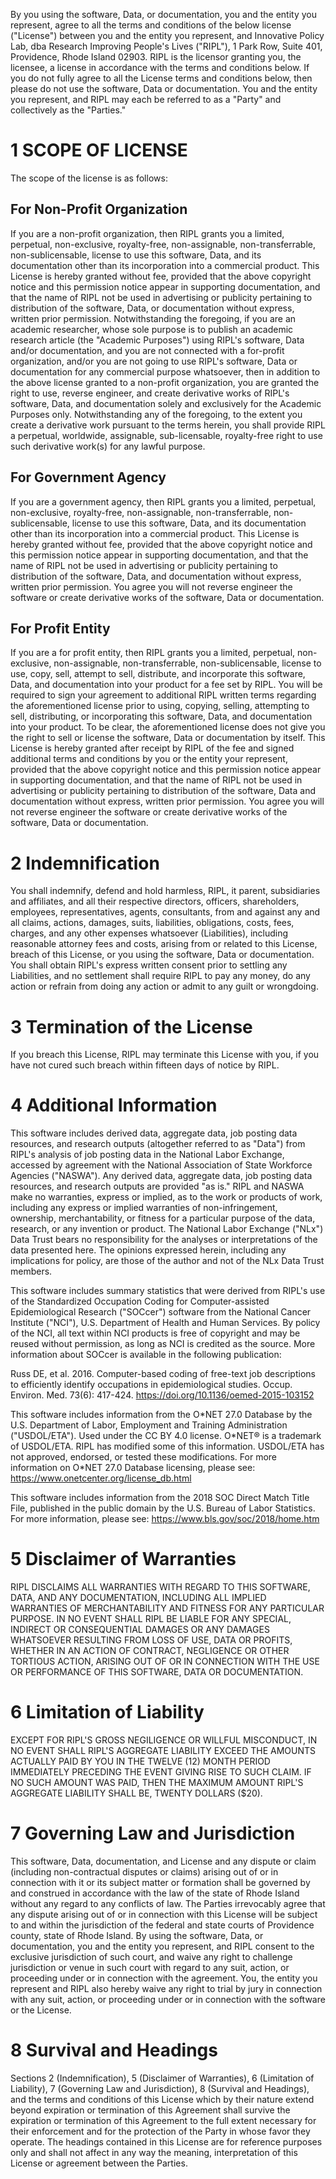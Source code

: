 By you using the software, Data, or documentation, you and the entity you represent, agree to all the terms and conditions of the below license ("License") between you and the entity you represent, and Innovative Policy Lab, dba Research Improving People's Lives ("RIPL"), 1 Park Row, Suite 401, Providence, Rhode Island 02903.  RIPL is the licensor granting you, the licensee, a license in accordance with the terms and conditions below.  If you do not fully agree to all the License terms and conditions below, then please do not use the software, Data or documentation.  You and the entity you represent, and RIPL may each be referred to as a "Party" and collectively as the "Parties."

# 1 SCOPE OF LICENSE

The scope of the license is as follows:

## For Non-Profit Organization

If you are a non-profit organization, then RIPL grants you a limited, perpetual, non-exclusive, royalty-free, non-assignable, non-transferrable, non-sublicensable, license to use this software, Data, and its documentation other than its incorporation into a commercial product.  This License is hereby granted without fee, provided that the above copyright notice and this permission notice appear in supporting documentation, and that the name of RIPL not be used in advertising or publicity pertaining to distribution of the software, Data, or documentation without express, written prior permission.  Notwithstanding the foregoing, if you are an academic researcher, whose sole purpose is to publish an academic research article (the "Academic Purposes") using RIPL's software, Data and/or documentation, and you are not connected with a for-profit organization, and/or you are not going to use RIPL's software, Data or documentation for any commercial purpose whatsoever, then in addition to the above license granted to a non-profit organization, you are granted the right to use, reverse engineer, and create derivative works of RIPL's software, Data, and documentation solely and exclusively for the Academic Purposes only.  Notwithstanding any of the foregoing, to the extent you create a derivative work pursuant to the terms herein, you shall provide RIPL a perpetual, worldwide, assignable, sub-licensable, royalty-free right to use such derivative work(s) for any lawful purpose.

## For Government Agency

If you are a government agency, then RIPL grants you a limited, perpetual, non-exclusive, royalty-free, non-assignable, non-transferrable, non-sublicensable, license to use this software, Data, and its documentation other than its incorporation into a commercial product.  This License is hereby granted without fee, provided that the above copyright notice and this permission notice appear in supporting documentation, and that the name of RIPL not be used in advertising or publicity pertaining to distribution of the software, Data, and documentation without express, written prior permission.  You agree you will not reverse engineer the software or create derivative works of the software, Data or documentation.

## For Profit Entity

If you are a for profit entity, then RIPL grants you a limited, perpetual, non-exclusive, non-assignable, non-transferrable, non-sublicensable, license to use, copy, sell, attempt to sell, distribute, and incorporate this software, Data, and documentation into your product for a fee set by RIPL.  You will be required to sign your agreement to additional RIPL written terms regarding the aforementioned license prior to using, copying, selling, attempting to sell, distributing, or incorporating this software, Data, and documentation into your product.  To be clear, the aforementioned license does not give you the right to sell or license the software, Data or documentation by itself.  This License is hereby granted after receipt by RIPL of the fee and signed additional terms and conditions by you or the entity your represent, provided that the above copyright notice and this permission notice appear in supporting documentation, and that the name of RIPL not be used in advertising or publicity pertaining to distribution of the software, Data and documentation without express, written prior permission.  You agree you will not reverse engineer the software or create derivative works of the software, Data or documentation.

# 2 Indemnification

You shall indemnify, defend and hold harmless, RIPL, it parent, subsidiaries and affiliates, and all their respective directors, officers, shareholders, employees, representatives, agents, consultants, from and against any and all claims, actions, damages, suits, liabilities, obligations, costs, fees, charges, and any other expenses whatsoever (Liabilities), including reasonable attorney fees and costs, arising from or related to this License, breach of this License, or you using the software, Data or documentation.  You shall obtain RIPL's express written consent prior to settling any Liabilities, and no settlement shall require RIPL to pay any money, do any action or refrain from doing any action or admit to any guilt or wrongdoing.  

# 3 Termination of the License

If you breach this License, RIPL may terminate this License with you, if you have not cured such breach within fifteen days of notice by RIPL.  

# 4 Additional Information

This software includes derived data, aggregate data, job posting data resources, and research outputs (altogether referred to as "Data") from RIPL's analysis of job posting data in the National Labor Exchange, accessed by agreement with the National Association of State Workforce Agencies ("NASWA").  Any derived data, aggregate data, job posting data resources, and research outputs are provided "as is." RIPL and NASWA make no warranties, express or implied, as to the work or products of work, including any express or implied warranties of non-infringement, ownership, merchantability, or fitness for a particular purpose of the data, research, or any invention or product.  The National Labor Exchange ("NLx") Data Trust bears no responsibility for the analyses or interpretations of the data presented here. The opinions expressed herein, including any implications for policy, are those of the author and not of the NLx Data Trust members.

This software includes summary statistics that were derived from RIPL's use of the Standardized Occupation Coding for Computer-assisted Epidemiological Research ("SOCcer") software from the National Cancer Institute ("NCI"), U.S. Department of Health and Human Services.  By policy of the NCI, all text within NCI products is free of copyright and may be reused without permission, as long as NCI is credited as the source. More information about
SOCcer is available in the following publication:

Russ DE, et al. 2016. Computer-based coding of free-text job descriptions to efficiently identify occupations in epidemiological studies. Occup. Environ. Med. 73(6): 417-424. https://doi.org/10.1136/oemed-2015-103152

This software includes information from the O\*NET 27.0 Database by the U.S. Department of Labor, Employment and Training Administration ("USDOL/ETA").  Used under the CC BY 4.0 license.  O\*NET® is a trademark of USDOL/ETA.  RIPL has modified some of this information.  USDOL/ETA has not approved, endorsed, or tested these modifications.  For more information on O\*NET 27.0 Database licensing, please see: https://www.onetcenter.org/license_db.html

This software includes information from the 2018 SOC Direct Match Title File, published in the public domain by the U.S. Bureau of Labor Statistics.  For more information, please see: https://www.bls.gov/soc/2018/home.htm

# 5 Disclaimer of Warranties

RIPL DISCLAIMS ALL WARRANTIES WITH REGARD TO THIS SOFTWARE, DATA, AND ANY DOCUMENTATION, INCLUDING ALL IMPLIED WARRANTIES OF MERCHANTABILITY AND FITNESS FOR ANY PARTICULAR PURPOSE.  IN NO EVENT SHALL RIPL BE LIABLE FOR ANY SPECIAL, INDIRECT OR CONSEQUENTIAL DAMAGES OR ANY DAMAGES WHATSOEVER RESULTING FROM LOSS OF USE, DATA OR PROFITS, WHETHER IN AN ACTION OF CONTRACT, NEGLIGENCE OR OTHER TORTIOUS ACTION, ARISING OUT OF OR IN CONNECTION WITH THE USE OR PERFORMANCE OF THIS SOFTWARE, DATA OR DOCUMENTATION.

# 6 Limitation of Liability

EXCEPT FOR RIPL'S GROSS NEGILIGENCE OR WILLFUL MISCONDUCT, IN NO EVENT SHALL RIPL'S AGGREGATE LIABILITY EXCEED THE AMOUNTS ACTUALLY PAID BY YOU IN THE TWELVE (12) MONTH PERIOD IMMEDIATELY PRECEDING THE EVENT GIVING RISE TO SUCH CLAIM. IF NO SUCH AMOUNT WAS PAID, THEN THE MAXIMUM AMOUNT RIPL'S AGGREGATE LIABILITY SHALL BE, TWENTY DOLLARS ($20).  

# 7 Governing Law and Jurisdiction

This software, Data, documentation, and License and any dispute or claim (including non-contractual disputes or claims) arising out of or in connection with it or its subject matter or formation shall be governed by and construed in accordance with the law of the state of Rhode Island without any regard to any conflicts of law. The Parties irrevocably agree that any dispute arising out of or in connection with this License will be subject to and within the jurisdiction of the federal and state courts of Providence county, state of Rhode Island.  By using the software, Data, or documentation, you and the entity you represent, and RIPL consent to the exclusive jurisdiction of such court, and waive any right to challenge jurisdiction or venue in such court with regard to any suit, action, or proceeding under or in connection with the agreement.  You, the entity you represent and RIPL also hereby waive any right to trial by jury in connection with any suit, action, or proceeding under or in connection with the software or the License.

# 8 Survival and Headings

Sections 2 (Indemnification), 5 (Disclaimer of Warranties), 6 (Limitation of Liability), 7 (Governing Law and Jurisdiction), 8 (Survival and Headings), and the terms and conditions of this License which by their nature extend beyond expiration or termination of this Agreement shall survive the expiration or termination of this Agreement to the full extent necessary for their enforcement and for the protection of the Party in whose favor they operate.  The headings contained in this License are for reference purposes only and shall not affect in any way the meaning, interpretation of this License or agreement between the Parties.
